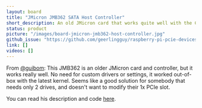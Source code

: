 ```yaml
---
layout: board
title: "JMicron JMB362 SATA Host Controller"
short_description: An old JMicron card that works quite well with the CM4.
status: product
picture: "/images/board-jmicron-jmb362-host-controller.jpg"
github_issue: "https://github.com/geerlingguy/raspberry-pi-pcie-devices/issues/203"
link: []
videos: []
---
```

From [@guibom](https://github.com/guibom):
This JMB362 is an older JMicron card and controller, but it works really well. No need for custom drivers or settings, it worked out-of-box with the latest kernel. Seems like a good solution for somebody that needs only 2 drives, and doesn't want to modify their 1x PCIe slot.

You can read his description and code [here](https://github.com/geerlingguy/raspberry-pi-pcie-devices/issues/203#issue-981908892).
